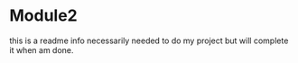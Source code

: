 # Module2
this is a readme info necessarily needed to do my project but will complete it when am done.
